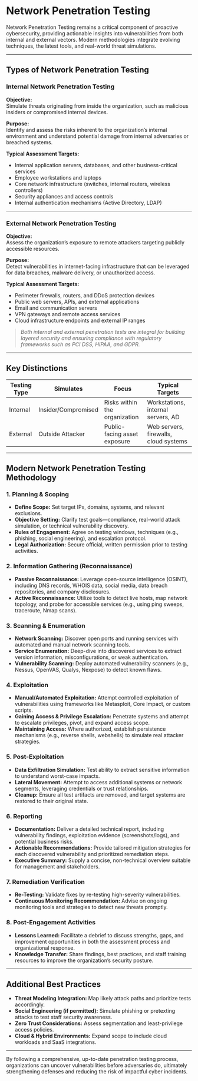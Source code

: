 # Network Penetration Testing

Network Penetration Testing remains a critical component of proactive cybersecurity, providing actionable insights into vulnerabilities from both internal and external vectors. Modern methodologies integrate evolving techniques, the latest tools, and real-world threat simulations.

---

## Types of Network Penetration Testing

### Internal Network Penetration Testing

**Objective:**  
Simulate threats originating from inside the organization, such as malicious insiders or compromised internal devices.

**Purpose:**  
Identify and assess the risks inherent to the organization’s internal environment and understand potential damage from internal adversaries or breached systems.

**Typical Assessment Targets:**
- Internal application servers, databases, and other business-critical services
- Employee workstations and laptops
- Core network infrastructure (switches, internal routers, wireless controllers)
- Security appliances and access controls
- Internal authentication mechanisms (Active Directory, LDAP)

---

### External Network Penetration Testing

**Objective:**  
Assess the organization’s exposure to remote attackers targeting publicly accessible resources.

**Purpose:**  
Detect vulnerabilities in internet-facing infrastructure that can be leveraged for data breaches, malware delivery, or unauthorized access.

**Typical Assessment Targets:**
- Perimeter firewalls, routers, and DDoS protection devices
- Public web servers, APIs, and external applications
- Email and communication servers
- VPN gateways and remote access services
- Cloud infrastructure endpoints and external IP ranges

> _Both internal and external penetration tests are integral for building layered security and ensuring compliance with regulatory frameworks such as PCI DSS, HIPAA, and GDPR._

---

## Key Distinctions

| Testing Type | Simulates            | Focus                         | Typical Targets                          |
|--------------|----------------------|-------------------------------|------------------------------------------|
| Internal     | Insider/Compromised  | Risks within the organization | Workstations, internal servers, AD       |
| External     | Outside Attacker     | Public-facing asset exposure  | Web servers, firewalls, cloud systems     |

---

## Modern Network Penetration Testing Methodology

### 1. Planning & Scoping
- **Define Scope:** Set target IPs, domains, systems, and relevant exclusions.
- **Objective Setting:** Clarify test goals—compliance, real-world attack simulation, or technical vulnerability discovery.
- **Rules of Engagement:** Agree on testing windows, techniques (e.g., phishing, social engineering), and escalation protocol.
- **Legal Authorization:** Secure official, written permission prior to testing activities.

### 2. Information Gathering (Reconnaissance)
- **Passive Reconnaissance:** Leverage open-source intelligence (OSINT), including DNS records, WHOIS data, social media, data breach repositories, and company disclosures.
- **Active Reconnaissance:** Utilize tools to detect live hosts, map network topology, and probe for accessible services (e.g., using ping sweeps, traceroute, Nmap scans).

### 3. Scanning & Enumeration
- **Network Scanning:** Discover open ports and running services with automated and manual network scanning tools.
- **Service Enumeration:** Deep-dive into discovered services to extract version information, misconfigurations, or weak authentication.
- **Vulnerability Scanning:** Deploy automated vulnerability scanners (e.g., Nessus, OpenVAS, Qualys, Nexpose) to detect known flaws.

### 4. Exploitation
- **Manual/Automated Exploitation:** Attempt controlled exploitation of vulnerabilities using frameworks like Metasploit, Core Impact, or custom scripts.
- **Gaining Access & Privilege Escalation:** Penetrate systems and attempt to escalate privileges, pivot, and expand access scope.
- **Maintaining Access:** Where authorized, establish persistence mechanisms (e.g., reverse shells, webshells) to simulate real attacker strategies.

### 5. Post-Exploitation
- **Data Exfiltration Simulation:** Test ability to extract sensitive information to understand worst-case impacts.
- **Lateral Movement:** Attempt to access additional systems or network segments, leveraging credentials or trust relationships.
- **Cleanup:** Ensure all test artifacts are removed, and target systems are restored to their original state.

### 6. Reporting
- **Documentation:** Deliver a detailed technical report, including vulnerability findings, exploitation evidence (screenshots/logs), and potential business risks.
- **Actionable Recommendations:** Provide tailored mitigation strategies for each discovered vulnerability and prioritized remediation steps.
- **Executive Summary:** Supply a concise, non-technical overview suitable for management and stakeholders.

### 7. Remediation Verification
- **Re-Testing:** Validate fixes by re-testing high-severity vulnerabilities.
- **Continuous Monitoring Recommendation:** Advise on ongoing monitoring tools and strategies to detect new threats promptly.

### 8. Post-Engagement Activities
- **Lessons Learned:** Facilitate a debrief to discuss strengths, gaps, and improvement opportunities in both the assessment process and organizational response.
- **Knowledge Transfer:** Share findings, best practices, and staff training resources to improve the organization’s security posture.

---

## Additional Best Practices

- **Threat Modeling Integration:** Map likely attack paths and prioritize tests accordingly.
- **Social Engineering (if permitted):** Simulate phishing or pretexting attacks to test staff security awareness.
- **Zero Trust Considerations:** Assess segmentation and least-privilege access policies.
- **Cloud & Hybrid Environments:** Expand scope to include cloud workloads and SaaS integrations.

---

By following a comprehensive, up-to-date penetration testing process, organizations can uncover vulnerabilities before adversaries do, ultimately strengthening defenses and reducing the risk of impactful cyber incidents.
